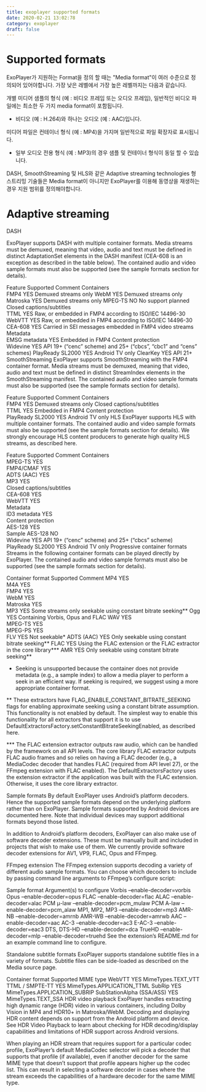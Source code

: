 ```yaml
---
title: exoplayer supported formats
date: 2020-02-21 13:02:78
category: exoplayer
draft: false
---
```



# Supported formats

ExoPlayer가 지원하는 Format을 정의 할 때는 "Media format"이 여러 수준으로 정의되어 있어야합니다.
가장 낮은 레벨에서 가장 높은 레벨까지는 다음과 같습니다.

개별 미디어 샘플의 형식 (예 : 비디오 프레임 또는 오디오 프레임), 일반적인 비디오 파일에는 최소한 두 가지 media format이 포함됩니다.
- 비디오 (예 : H.264)와 하나는 오디오 (예 : AAC)입니다.

미디어 파일은 컨테이너 형식 (예 : MP4)을 가지며 일반적으로 파일 확장자로 표시됩니다. 
- 일부 오디오 전용 형식 (예 : MP3)의 경우 샘플 및 컨테이너 형식이 동일 할 수 있습니다.

DASH, SmoothStreaming 및 HLS와 같은 Adaptive streaming technologies 형 스트리밍 기술들은 Media format이 아니지만 ExoPlayer를 이용해 동영상을 재생하는 경우 지원 범위를 정의해야합니다.


# Adaptive streaming

DASH

ExoPlayer supports DASH with multiple container formats. Media streams must be demuxed, meaning that video, audio and text must be defined in distinct AdaptationSet elements in the DASH manifest (CEA-608 is an exception as described in the table below). The contained audio and video sample formats must also be supported (see the sample formats section for details).

Feature	Supported	Comment
Containers	 	 
FMP4	YES	Demuxed streams only
WebM	YES	Demuxed streams only
Matroska	YES	Demuxed streams only
MPEG-TS	NO	No support planned
Closed captions/subtitles	 	 
TTML	YES	Raw, or embedded in FMP4 according to ISO/IEC 14496-30
WebVTT	YES	Raw, or embedded in FMP4 according to ISO/IEC 14496-30
CEA-608	YES	Carried in SEI messages embedded in FMP4 video streams
Metadata	 	 
EMSG metadata	YES	Embedded in FMP4
Content protection	 	 
Widevine	YES	API 19+ (“cenc” scheme) and 25+ (“cbcs”, “cbc1” and “cens” schemes)
PlayReady SL2000	YES	Android TV only
ClearKey	YES	API 21+
SmoothStreaming
ExoPlayer supports SmoothStreaming with the FMP4 container format. Media streams must be demuxed, meaning that video, audio and text must be defined in distinct StreamIndex elements in the SmoothStreaming manifest. The contained audio and video sample formats must also be supported (see the sample formats section for details).

Feature	Supported	Comment
Containers	 	 
FMP4	YES	Demuxed streams only
Closed captions/subtitles	 	 
TTML	YES	Embedded in FMP4
Content protection	 	 
PlayReady SL2000	YES	Android TV only
HLS
ExoPlayer supports HLS with multiple container formats. The contained audio and video sample formats must also be supported (see the sample formats section for details). We strongly encourage HLS content producers to generate high quality HLS streams, as described here.

Feature	Supported	Comment
Containers	 	 
MPEG-TS	YES	 
FMP4/CMAF	YES	 
ADTS (AAC)	YES	 
MP3	YES	 
Closed captions/subtitles	 	 
CEA-608	YES	 
WebVTT	YES	 
Metadata	 	 
ID3 metadata	YES	 
Content protection	 	 
AES-128	YES	 
Sample AES-128	NO	 
Widevine	YES	API 19+ (“cenc” scheme) and 25+ (“cbcs” scheme)
PlayReady SL2000	YES	Android TV only
Progressive container formats
Streams in the following container formats can be played directly by ExoPlayer. The contained audio and video sample formats must also be supported (see the sample formats section for details).

Container format	Supported	Comment
MP4	YES	 
M4A	YES	 
FMP4	YES	 
WebM	YES	 
Matroska	YES	 
MP3	YES	Some streams only seekable using constant bitrate seeking**
Ogg	YES	Containing Vorbis, Opus and FLAC
WAV	YES	 
MPEG-TS	YES	 
MPEG-PS	YES	 
FLV	YES	Not seekable*
ADTS (AAC)	YES	Only seekable using constant bitrate seeking**
FLAC	YES	Using the FLAC extension or the FLAC extractor in the core library***
AMR	YES	Only seekable using constant bitrate seeking**
* Seeking is unsupported because the container does not provide metadata (e.g., a sample index) to allow a media player to perform a seek in an efficient way. If seeking is required, we suggest using a more appropriate container format.

** These extractors have FLAG_ENABLE_CONSTANT_BITRATE_SEEKING flags for enabling approximate seeking using a constant bitrate assumption. This functionality is not enabled by default. The simplest way to enable this functionality for all extractors that support it is to use DefaultExtractorsFactory.setConstantBitrateSeekingEnabled, as described here.

*** The FLAC extension extractor outputs raw audio, which can be handled by the framework on all API levels. The core library FLAC extractor outputs FLAC audio frames and so relies on having a FLAC decoder (e.g., a MediaCodec decoder that handles FLAC (required from API level 27), or the FFmpeg extension with FLAC enabled). The DefaultExtractorsFactory uses the extension extractor if the application was built with the FLAC extension. Otherwise, it uses the core library extractor.

Sample formats
By default ExoPlayer uses Android’s platform decoders. Hence the supported sample formats depend on the underlying platform rather than on ExoPlayer. Sample formats supported by Android devices are documented here. Note that individual devices may support additional formats beyond those listed.

In addition to Android’s platform decoders, ExoPlayer can also make use of software decoder extensions. These must be manually built and included in projects that wish to make use of them. We currently provide software decoder extensions for AV1, VP9, FLAC, Opus and FFmpeg.

FFmpeg extension
The FFmpeg extension supports decoding a variety of different audio sample formats. You can choose which decoders to include by passing command line arguments to FFmpeg’s configure script:

Sample format	Argument(s) to configure
Vorbis	–enable-decoder=vorbis
Opus	–enable-decoder=opus
FLAC	–enable-decoder=flac
ALAC	–enable-decoder=alac
PCM μ-law	–enable-decoder=pcm_mulaw
PCM A-law	–enable-decoder=pcm_alaw
MP1, MP2, MP3	–enable-decoder=mp3
AMR-NB	–enable-decoder=amrnb
AMR-WB	–enable-decoder=amrwb
AAC	–enable-decoder=aac
AC-3	–enable-decoder=ac3
E-AC-3	–enable-decoder=eac3
DTS, DTS-HD	–enable-decoder=dca
TrueHD	–enable-decoder=mlp –enable-decoder=truehd
See the extension’s README.md for an example command line to configure.

Standalone subtitle formats
ExoPlayer supports standalone subtitle files in a variety of formats. Subtitle files can be side-loaded as described on the Media source page.

Container format	Supported	MIME type
WebVTT	YES	MimeTypes.TEXT_VTT
TTML / SMPTE-TT	YES	MimeTypes.APPLICATION_TTML
SubRip	YES	MimeTypes.APPLICATION_SUBRIP
SubStationAlpha (SSA/ASS)	YES	MimeTypes.TEXT_SSA
HDR video playback
ExoPlayer handles extracting high dynamic range (HDR) video in various containers, including Dolby Vision in MP4 and HDR10+ in Matroska/WebM. Decoding and displaying HDR content depends on support from the Android platform and device. See HDR Video Playback to learn about checking for HDR decoding/display capabilities and limitations of HDR support across Android versions.

When playing an HDR stream that requires support for a particular codec profile, ExoPlayer’s default MediaCodec selector will pick a decoder that supports that profile (if available), even if another decoder for the same MIME type that doesn’t support that profile appears higher up the codec list. This can result in selecting a software decoder in cases where the stream exceeds the capabilities of a hardware decoder for the same MIME type.